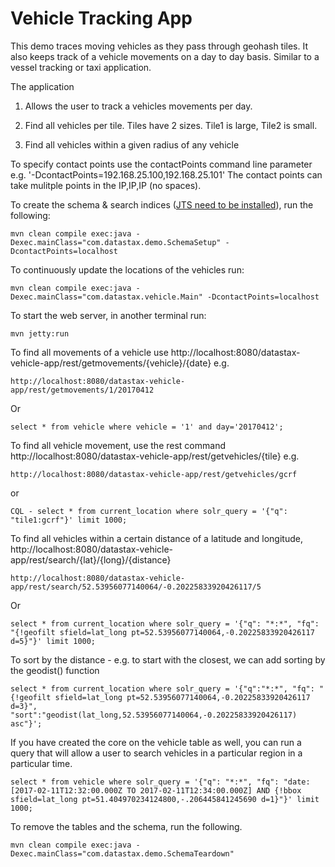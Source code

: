 Vehicle Tracking App
========================

This demo traces moving vehicles as they pass through geohash tiles. It also keeps track of a vehicle movements on a day to day basis. Similar to a vessel tracking or taxi application.

The application 

1. Allows the user to track a vehicles movements per day.

2. Find all vehicles per tile. Tiles have 2 sizes. Tile1 is large, Tile2 is small. 

3. Find all vehicles within a given radius of any vehicle

To specify contact points use the contactPoints command line parameter e.g. '-DcontactPoints=192.168.25.100,192.168.25.101'
The contact points can take mulitple points in the IP,IP,IP (no spaces).
 
To create the schema & search indices ([JTS need to be installed](https://docs.datastax.com/en/dse/5.1/dse-dev/datastax_enterprise/search/queriesSpatial.html)), run the following:

	mvn clean compile exec:java -Dexec.mainClass="com.datastax.demo.SchemaSetup" -DcontactPoints=localhost
	
To continuously update the locations of the vehicles run:
	
	mvn clean compile exec:java -Dexec.mainClass="com.datastax.vehicle.Main" -DcontactPoints=localhost
	
To start the web server, in another terminal run:

	mvn jetty:run
	
To find all movements of a vehicle use http://localhost:8080/datastax-vehicle-app/rest/getmovements/{vehicle}/{date} e.g.

	http://localhost:8080/datastax-vehicle-app/rest/getmovements/1/20170412

Or

	select * from vehicle where vehicle = '1' and day='20170412';

To find all vehicle movement, use the rest command http://localhost:8080/datastax-vehicle-app/rest/getvehicles/{tile} e.g.

	http://localhost:8080/datastax-vehicle-app/rest/getvehicles/gcrf

or 

	CQL - select * from current_location where solr_query = '{"q": "tile1:gcrf"}' limit 1000;


To find all vehicles within a certain distance of a latitude and longitude, http://localhost:8080/datastax-vehicle-app/rest/search/{lat}/{long}/{distance}

	http://localhost:8080/datastax-vehicle-app/rest/search/52.53956077140064/-0.20225833920426117/5
	
Or

	select * from current_location where solr_query = '{"q": "*:*", "fq": "{!geofilt sfield=lat_long pt=52.53956077140064,-0.20225833920426117 d=5}"}' limit 1000;

To sort by the distance - e.g. to start with the closest, we can add sorting by the geodist() function

	select * from current_location where solr_query = '{"q":"*:*", "fq": "{!geofilt sfield=lat_long pt=52.53956077140064,-0.20225833920426117 d=3}", "sort":"geodist(lat_long,52.53956077140064,-0.20225833920426117) asc"}';
 	
If you have created the core on the vehicle table as well, you can run a query that will allow a user to search vehicles in a particular region in a particular time. 

	select * from vehicle where solr_query = '{"q": "*:*", "fq": "date:[2017-02-11T12:32:00.000Z TO 2017-02-11T12:34:00.000Z] AND {!bbox sfield=lat_long pt=51.404970234124800,-.206445841245690 d=1}"}' limit 1000;

To remove the tables and the schema, run the following.

    mvn clean compile exec:java -Dexec.mainClass="com.datastax.demo.SchemaTeardown"
    
    
